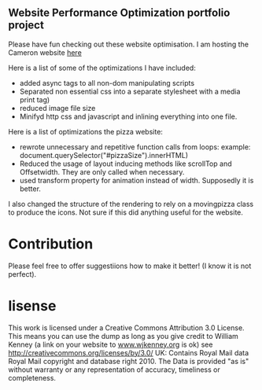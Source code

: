 ## Website Performance Optimization portfolio project


Please have fun checking out these website optimisation.  I am hosting the Cameron website [here](http://wjkenney.github.io/frontend-nanodegree-mobile-portfolio-master/index.html)

Here is a list of some of the optimizations I have included: 

  * added async tags to all non-dom manipulating scripts
  * Separated non essential css into a separate stylesheet with a media print tag)
  * reduced image file size
  * Minifyd http css and javascript and inlining everything into one file. 

Here is a list of optimizations the pizza website: 
  * rewrote unnecessary and repetitive function calls from loops: example: document.querySelector("#pizzaSize").innerHTML)
  * Reduced the usage of layout inducing methods like scrollTop and Offsetwidth. They are only called when necessary.
  * used transform property for animation instead of width.  Supposedly it is better. 

 I also changed the structure of the rendering to rely on a movingpizza class to produce the icons.  Not sure if this did anything useful for the website.

# Contribution
Please feel free to offer suggestiions how to make it better!  (I know it is not perfect).  

# lisense

This work is licensed under a Creative Commons Attribution 3.0 License.
This means you can use the dump as long as you give credit to William Kenney (a link on your website to www.wjkenney.org is ok)
see http://creativecommons.org/licenses/by/3.0/
UK: Contains Royal Mail data Royal Mail copyright and database right 2010.
The Data is provided "as is" without warranty or any representation of accuracy, timeliness or completeness.

